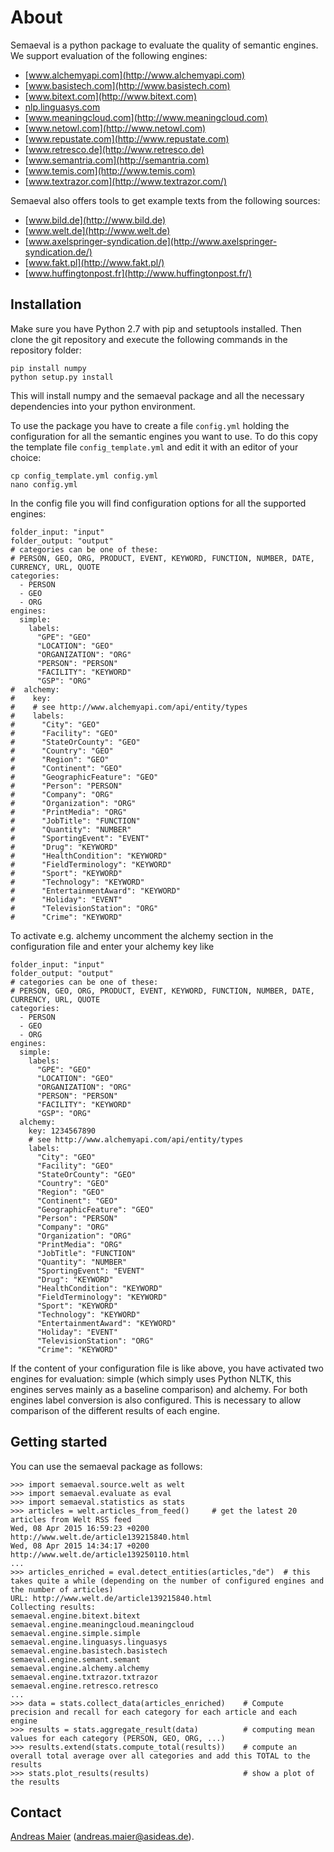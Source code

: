 About
=====

Semaeval is a python package to evaluate the quality of semantic engines. We support evaluation of the following engines:

- [www.alchemyapi.com](http://www.alchemyapi.com)
- [www.basistech.com](http://www.basistech.com)
- [www.bitext.com](http://www.bitext.com)
- [nlp.linguasys.com](http://nlp.linguasys.com)
- [www.meaningcloud.com](http://www.meaningcloud.com)
- [www.netowl.com](http://www.netowl.com)
- [www.repustate.com](http://www.repustate.com)
- [www.retresco.de](http://www.retresco.de)
- [www.semantria.com](http://semantria.com)
- [www.temis.com](http://www.temis.com)
- [www.textrazor.com](http://www.textrazor.com/)

Semaeval also offers tools to get example texts from the following sources:

- [www.bild.de](http://www.bild.de)
- [www.welt.de](http://www.welt.de)
- [www.axelspringer-syndication.de](http://www.axelspringer-syndication.de/)
- [www.fakt.pl](http://www.fakt.pl/)
- [www.huffingtonpost.fr](http://www.huffingtonpost.fr/)

Installation
------------

Make sure you have Python 2.7 with pip and setuptools installed. Then clone the git repository and execute
the following commands in the repository folder:

    pip install numpy
    python setup.py install

This will install numpy and the semaeval package and all the necessary dependencies into your python environment.

To use the package you have to create a file `config.yml` holding the configuration for all the semantic engines
you want to use. To do this copy the template file `config_template.yml` and edit it with an editor of your choice:

    cp config_template.yml config.yml
    nano config.yml

In the config file you will find configuration options for all the supported engines:

    folder_input: "input"
    folder_output: "output"
    # categories can be one of these:
    # PERSON, GEO, ORG, PRODUCT, EVENT, KEYWORD, FUNCTION, NUMBER, DATE, CURRENCY, URL, QUOTE
    categories:
      - PERSON
      - GEO
      - ORG
    engines:
      simple:
        labels:
          "GPE": "GEO"
          "LOCATION": "GEO"
          "ORGANIZATION": "ORG"
          "PERSON": "PERSON"
          "FACILITY": "KEYWORD"
          "GSP": "ORG"
    #  alchemy:
    #    key:
    #    # see http://www.alchemyapi.com/api/entity/types
    #    labels:
    #      "City": "GEO"
    #      "Facility": "GEO"
    #      "StateOrCounty": "GEO"
    #      "Country": "GEO"
    #      "Region": "GEO"
    #      "Continent": "GEO"
    #      "GeographicFeature": "GEO"
    #      "Person": "PERSON"
    #      "Company": "ORG"
    #      "Organization": "ORG"
    #      "PrintMedia": "ORG"
    #      "JobTitle": "FUNCTION"
    #      "Quantity": "NUMBER"
    #      "SportingEvent": "EVENT"
    #      "Drug": "KEYWORD"
    #      "HealthCondition": "KEYWORD"
    #      "FieldTerminology": "KEYWORD"
    #      "Sport": "KEYWORD"
    #      "Technology": "KEYWORD"
    #      "EntertainmentAward": "KEYWORD"
    #      "Holiday": "EVENT"
    #      "TelevisionStation": "ORG"
    #      "Crime": "KEYWORD"

To activate e.g. alchemy uncomment the alchemy section in the configuration file and enter your alchemy key like

    folder_input: "input"
    folder_output: "output"
    # categories can be one of these:
    # PERSON, GEO, ORG, PRODUCT, EVENT, KEYWORD, FUNCTION, NUMBER, DATE, CURRENCY, URL, QUOTE
    categories:
      - PERSON
      - GEO
      - ORG
    engines:
      simple:
        labels:
          "GPE": "GEO"
          "LOCATION": "GEO"
          "ORGANIZATION": "ORG"
          "PERSON": "PERSON"
          "FACILITY": "KEYWORD"
          "GSP": "ORG"
      alchemy:
        key: 1234567890
        # see http://www.alchemyapi.com/api/entity/types
        labels:
          "City": "GEO"
          "Facility": "GEO"
          "StateOrCounty": "GEO"
          "Country": "GEO"
          "Region": "GEO"
          "Continent": "GEO"
          "GeographicFeature": "GEO"
          "Person": "PERSON"
          "Company": "ORG"
          "Organization": "ORG"
          "PrintMedia": "ORG"
          "JobTitle": "FUNCTION"
          "Quantity": "NUMBER"
          "SportingEvent": "EVENT"
          "Drug": "KEYWORD"
          "HealthCondition": "KEYWORD"
          "FieldTerminology": "KEYWORD"
          "Sport": "KEYWORD"
          "Technology": "KEYWORD"
          "EntertainmentAward": "KEYWORD"
          "Holiday": "EVENT"
          "TelevisionStation": "ORG"
          "Crime": "KEYWORD"

If the content of your configuration file is like above, you have activated two engines for evaluation:
simple (which simply uses Python NLTK, this engines serves mainly as a baseline comparison) and
alchemy. For both engines label conversion is also configured. This is necessary to allow comparison of
the different results of each engine.

Getting started
---------------

You can use the semaeval package as follows:

    >>> import semaeval.source.welt as welt
    >>> import semaeval.evaluate as eval
    >>> import semaeval.statistics as stats
    >>> articles = welt.articles_from_feed()     # get the latest 20 articles from Welt RSS feed
    Wed, 08 Apr 2015 16:59:23 +0200
    http://www.welt.de/article139215840.html
    Wed, 08 Apr 2015 14:34:17 +0200
    http://www.welt.de/article139250110.html
    ...
    >>> articles_enriched = eval.detect_entities(articles,"de")  # this takes quite a while (depending on the number of configured engines and the number of articles)
    URL: http://www.welt.de/article139215840.html
    Collecting results:
    semaeval.engine.bitext.bitext
    semaeval.engine.meaningcloud.meaningcloud
    semaeval.engine.simple.simple
    semaeval.engine.linguasys.linguasys
    semaeval.engine.basistech.basistech
    semaeval.engine.semant.semant
    semaeval.engine.alchemy.alchemy
    semaeval.engine.txtrazor.txtrazor
    semaeval.engine.retresco.retresco
    ...
    >>> data = stats.collect_data(articles_enriched)    # Compute precision and recall for each category for each article and each engine
    >>> results = stats.aggregate_result(data)          # computing mean values for each category (PERSON, GEO, ORG, ...)
    >>> results.extend(stats.compute_total(results))    # compute an overall total average over all categories and add this TOTAL to the results
    >>> stats.plot_results(results)                     # show a plot of the results

Contact
-------

[Andreas Maier](https://github.com/asmaier) (andreas.maier@asideas.de).





